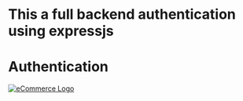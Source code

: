 <h1> This a full backend authentication using expressjs</h1> 

# Authentication

[![eCommerce Logo](https://assets-global.website-files.com/61845f7929f5aa517ebab941/63a06f726c26c8dda5deba70_The%20Battle%20of%20Authentication-%20Which%20Type%20Is%20Most%20Secure.jpg)
](https://assets-global.website-files.com/61845f7929f5aa517ebab941/63a06f726c26c8dda5deba70_The%20Battle%20of%20Authentication-%20Which%20Type%20Is%20Most%20Secure.jpg)
